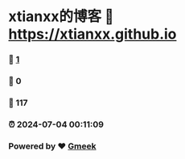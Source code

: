 # xtianxx的博客 :link: https://xtianxx.github.io 
### :page_facing_up: [1](https://xtianxx.github.io/tag.html) 
### :speech_balloon: 0 
### :hibiscus: 117 
### :alarm_clock: 2024-07-04 00:11:09 
### Powered by :heart: [Gmeek](https://github.com/Meekdai/Gmeek)
